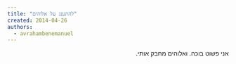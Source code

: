 ```yaml
---
title: "להתענג על אלוהים"
created: 2014-04-26
authors: 
  - avrahambenemanuel
---
```

<div dir="rtl">
אני פשוט בוכה. ואלוהים מחבק אותי.
</div>